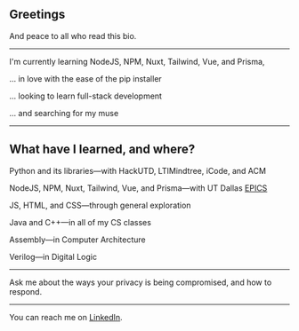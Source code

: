 ## Greetings
And peace to all who read this bio.

---

I'm currently learning NodeJS, NPM, Nuxt, Tailwind, Vue, and Prisma,

... in love with the ease of the pip installer

... looking to learn full-stack development

... and searching for my muse

---

## What have I learned, and where?
Python and its libraries—with HackUTD, LTIMindtree, iCode, and ACM

NodeJS, NPM, Nuxt, Tailwind, Vue, and Prisma—with UT Dallas [EPICS](https://epics.utdallas.edu/)

JS, HTML, and CSS—through general exploration

Java and C++—in all of my CS classes

Assembly—in Computer Architecture

Verilog—in Digital Logic

---

Ask me about the ways your privacy is being compromised, and how to respond.

---

You can reach me on [LinkedIn](https://www.linkedin.com/in/isaac-p-b29402225/).
<!--
**IsaacPhilo/IsaacPhilo** is a ✨ _special_ ✨ repository because its `README.md` (this file) appears on your GitHub profile.

Here are some ideas to get you started:

- 🔭 I’m currently working on ...
- 🌱 I’m currently learning ...
- 👯 I’m looking to collaborate on ...
- 🤔 I’m looking for help with ...
- 💬 Ask me about ...
- 📫 How to reach me: ...
- 😄 Pronouns: ...
- ⚡ Fun fact: ...
-->
